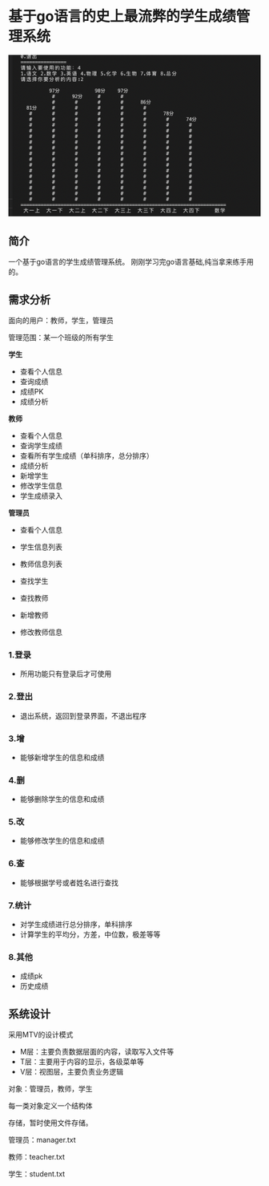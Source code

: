 
# 基于go语言的史上最流弊的学生成绩管理系统

![输入图片说明](imgsimage.png)

## 简介



一个基于go语言的学生成绩管理系统。
刚刚学习完go语言基础,纯当拿来练手用的。





## 需求分析



面向的用户：教师，学生，管理员

管理范围：某一个班级的所有学生



**学生**

- 查看个人信息
- 查询成绩
- 成绩PK
- 成绩分析



**教师**

- 查看个人信息
- 查询学生成绩
- 查看所有学生成绩（单科排序，总分排序）
- 成绩分析
- 新增学生
- 修改学生信息
- 学生成绩录入



**管理员**

- 查看个人信息

- 学生信息列表

- 教师信息列表

- 查找学生

- 查找教师

- 新增教师

- 修改教师信息

  





### 1.登录

- 所用功能只有登录后才可使用

  

### 2.登出

- 退出系统，返回到登录界面，不退出程序



### 3.增

- 能够新增学生的信息和成绩

  

### 4.删

- 能够删除学生的信息和成绩



### 5.改

- 能够修改学生的信息和成绩



### 6.查

- 能够根据学号或者姓名进行查找



### 7.统计

- 对学生成绩进行总分排序，单科排序
- 计算学生的平均分，方差，中位数，极差等等



### 8.其他

- 成绩pk
- 历史成绩





## 系统设计



采用MTV的设计模式

- M层：主要负责数据层面的内容，读取写入文件等
- T层：主要用于内容的显示，各级菜单等
- V层：视图层，主要负责业务逻辑



对象：管理员，教师，学生

每一类对象定义一个结构体





存储，暂时使用文件存储。

管理员：manager.txt

教师：teacher.txt

学生：student.txt































